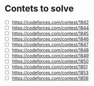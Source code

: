 Contets to solve
===

- [ ] https://codeforces.com/contest/1842
- [ ] https://codeforces.com/contest/1844
- [ ] https://codeforces.com/contest/1845
- [ ] https://codeforces.com/contest/1846
- [ ] https://codeforces.com/contest/1847
- [ ] https://codeforces.com/contest/1848
- [ ] https://codeforces.com/contest/1849
- [ ] https://codeforces.com/contest/1850
- [ ] https://codeforces.com/contest/1851
- [ ] https://codeforces.com/contest/1853
- [ ] https://codeforces.com/contest/1856